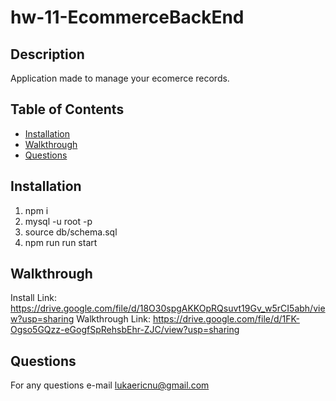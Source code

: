 # hw-11-EcommerceBackEnd

## Description

Application made to manage your ecomerce records. 

## Table of Contents

- [Installation](#installation)
- [Walkthrough](#walkthrough)
- [Questions](#questions)

## Installation

1) npm i 
2) mysql -u root -p
3) source db/schema.sql
4) npm run run start

## Walkthrough

Install Link: https://drive.google.com/file/d/18O30spgAKKOpRQsuvt19Gv_w5rCI5abh/view?usp=sharing
Walkthrough Link: https://drive.google.com/file/d/1FK-Ogso5GQzz-eGogfSpRehsbEhr-ZJC/view?usp=sharing

## Questions

For any questions e-mail lukaericnu@gmail.com